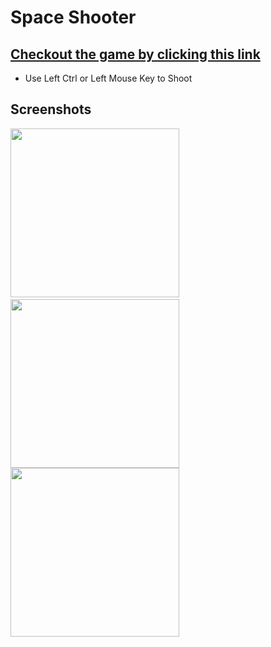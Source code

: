 # Space Shooter

## [Checkout the game by clicking this link](https://shivamnagpal.itch.io/spaceshooter)

* Use Left Ctrl or Left Mouse Key to Shoot

## Screenshots
<img src="./ReadmeAssets/01.png" width=270px>&ensp;<img src="./ReadmeAssets/02.png" width=270px>
<img src="./ReadmeAssets/03.png" width=270px>
